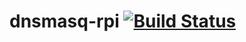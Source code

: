 # dnsmasq-rpi [![Build Status](https://travis-ci.org/colachg/dnsmasq-rpi.svg?branch=master)](https://travis-ci.org/colachg/dnsmasq-rpi)
